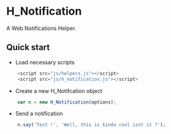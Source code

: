 # H_Notification

A Web Notifications Helper.


## Quick start

- Load necessary scripts

```javascript
    <script src="js/helpers.js"></script>
    <script src="js/h_notification.js"></script>
```

- Create a new H_Notifcation object

```javascript
    var n = new H_Notification(options);
```

- Send a notification

```javascript
    n.say('Test !', 'Well, this is kinda cool isnt it ?');
```

